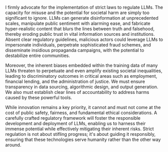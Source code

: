 I firmly advocate for the implementation of strict laws to regulate LLMs. The capacity for misuse and the potential for societal harm are simply too significant to ignore. LLMs can generate disinformation at unprecedented scales, manipulate public sentiment with alarming ease, and fabricate hyper-realistic content that blurs the lines between truth and falsehood, thereby eroding public trust in vital information sources and institutions. Absent clear regulatory guidelines, malicious actors could leverage LLMs to impersonate individuals, perpetrate sophisticated fraud schemes, and disseminate insidious propaganda campaigns, with the potential to destabilize entire communities.

Moreover, the inherent biases embedded within the training data of many LLMs threaten to perpetuate and even amplify existing societal inequalities, leading to discriminatory outcomes in critical areas such as employment, financial lending, and the administration of justice. We must ensure transparency in data sourcing, algorithmic design, and output generation. We also must establish clear lines of accountability to address harms caused by these powerful tools.

While innovation remains a key priority, it cannot and must not come at the cost of public safety, fairness, and fundamental ethical considerations. A carefully crafted regulatory framework will foster the responsible development and deployment of LLMs, enabling us to harness their immense potential while effectively mitigating their inherent risks. Strict regulation is not about stifling progress; it's about guiding it responsibly, ensuring that these technologies serve humanity rather than the other way around.
